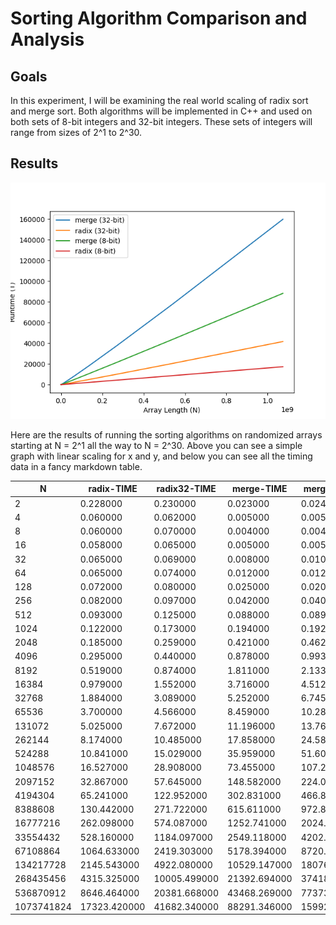 # Sorting Algorithm Comparison and Analysis

## Goals

In this experiment, I will be examining the real world scaling of
radix sort and merge sort. Both algorithms will be implemented in C++
and used on both sets of 8-bit integers and 32-bit integers. These sets of integers
will range from sizes of 2^1 to 2^30.

## Results

![](results.png)

Here are the results of running the sorting algorithms on randomized arrays starting at N = 2^1 all the way to N = 2^30.
Above you can see a simple graph with linear scaling for x and y, and below you can see all the timing data in a fancy markdown table.

N           |  radix-TIME    |  radix32-TIME  |  merge-TIME    |  merge32-TIME
------------|----------------|----------------|----------------|---------------
2           |  0.228000      |  0.230000      |  0.023000      |  0.024000
4           |  0.060000      |  0.062000      |  0.005000      |  0.005000
8           |  0.060000      |  0.070000      |  0.004000      |  0.004000
16          |  0.058000      |  0.065000      |  0.005000      |  0.005000
32          |  0.065000      |  0.069000      |  0.008000      |  0.010000
64          |  0.065000      |  0.074000      |  0.012000      |  0.012000
128         |  0.072000      |  0.080000      |  0.025000      |  0.020000
256         |  0.082000      |  0.097000      |  0.042000      |  0.040000
512         |  0.093000      |  0.125000      |  0.088000      |  0.089000
1024        |  0.122000      |  0.173000      |  0.194000      |  0.192000
2048        |  0.185000      |  0.259000      |  0.421000      |  0.462000
4096        |  0.295000      |  0.440000      |  0.878000      |  0.993000
8192        |  0.519000      |  0.874000      |  1.811000      |  2.133000
16384       |  0.979000      |  1.552000      |  3.716000      |  4.512000
32768       |  1.884000      |  3.089000      |  5.252000      |  6.745000
65536       |  3.700000      |  4.566000      |  8.459000      |  10.285000
131072      |  5.025000      |  7.672000      |  11.196000     |  13.760000
262144      |  8.174000      |  10.485000     |  17.858000     |  24.581000
524288      |  10.841000     |  15.029000     |  35.959000     |  51.601000
1048576     |  16.527000     |  28.908000     |  73.455000     |  107.251000
2097152     |  32.867000     |  57.645000     |  148.582000    |  224.010000
4194304     |  65.241000     |  122.952000    |  302.831000    |  466.866000
8388608     |  130.442000    |  271.722000    |  615.611000    |  972.868000
16777216    |  262.098000    |  574.087000    |  1252.741000   |  2024.158000
33554432    |  528.160000    |  1184.097000   |  2549.118000   |  4202.456000
67108864    |  1064.633000   |  2419.303000   |  5178.394000   |  8720.535000
134217728   |  2145.543000   |  4922.080000   |  10529.147000  |  18076.416000
268435456   |  4315.325000   |  10005.499000  |  21392.694000  |  37418.750000
536870912   |  8646.464000   |  20381.668000  |  43468.269000  |  77373.655000
1073741824  |  17323.420000  |  41682.340000  |  88291.346000  |  159929.789000
